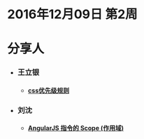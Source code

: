 # 2016年12月09日  第2周

# 分享人

- ### 王立银    
  - #### [css优先级规则](css优先级规则.md)
- ### 刘沈
  - #### [AngularJS 指令的 Scope (作用域)](scope-old.md)
